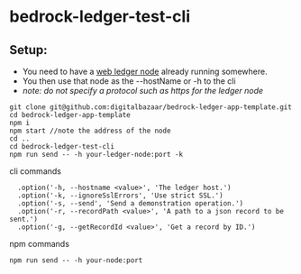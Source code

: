 # bedrock-ledger-test-cli

## Setup:

  - You need to have a [web ledger node](https://github.com/digitalbazaar/bedrock-ledger-app-template) already running somewhere.
  - You then use that node as the --hostName or -h to the cli 
  - *note: do not specify a protocol such as https for the ledger node*

```
git clone git@github.com:digitalbazaar/bedrock-ledger-app-template.git
cd bedrock-ledger-app-template
npm i
npm start //note the address of the node
cd ..
cd bedrock-ledger-test-cli
npm run send -- -h your-ledger-node:port -k
```

cli commands
```
  .option('-h, --hostname <value>', 'The ledger host.')
  .option('-k, --ignoreSslErrors', 'Use strict SSL.')
  .option('-s, --send', 'Send a demonstration operation.')
  .option('-r, --recordPath <value>', 'A path to a json record to be sent.')
  .option('-g, --getRecordId <value>', 'Get a record by ID.')
```

npm commands
```
npm run send -- -h your-node:port
```
